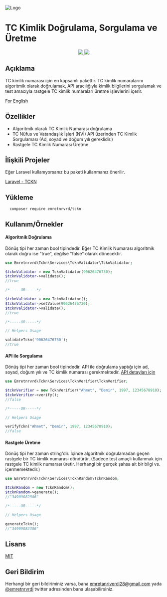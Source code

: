 ![Logo](https://repository-images.githubusercontent.com/631359345/bd77803e-61c1-4350-89f3-9f7112c8aab1)

    
# TC Kimlik Doğrulama, Sorgulama ve Üretme

<div align="center">
  <a href="https://github.com/emretnrvrd/tckn-php/blob/main/LICENSE"> 
    <img src="https://img.shields.io/badge/License-MIT-green.svg">
  </a>
  <a href="https://github.com/emretnrvrd/tckn-php/blob/main/composer.json"> 
    <img src="https://img.shields.io/badge/PHP->=7.4-blue">
  </a>
</div>

## Açıklama

TC kimlik numarası için en kapsamlı pakettir. TC kimlik numaralarını algoritmik olarak doğrulamak, API aracılığıyla kimlik bilgilerini sorgulamak ve test amacıyla rastgele TC kimlik numaraları üretme işlevlerini içerir.

[For English](https://github.com/emretnrvrd/tckn-php/blob/main/README_EN.md)


## Özellikler

- Algoritmik olarak TC Kimlik Numarası doğrulama
- TC Nüfus ve Vatandaşlık İşleri (NVİ) API üzerinden TC Kimlik Sorgulaması (Ad, soyad ve doğum yılı gereklidir.)
- Rastgele TC Kimlik Numarası Üretme

  
## İlişkili Projeler

Eğer Laravel kullanıyorsanız bu paketi kullanmanız önerilir.

[Laravel - TCKN](https://github.com/emretnrvrd/tckn-laravel)

  
## Yükleme 

```bash 
  composer require emretnrvrd/tckn
```
    
## Kullanım/Örnekler


#### Algoritmik Doğrulama
Dönüş tipi her zaman bool tipindedir. Eğer TC Kimlik Numarası algoritmik olarak doğru ise "true", değilse "false" olarak dönecektir. 
```php
use Emretnrvrd\Tckn\Services\TcknValidator\TcknValidator;

$tcknValidator = new TcknValidator(90626476730);
$tcknValidotor->validate();
//true

/*-----OR-----*/

$tcknValidator = new TcknValidator();
$tcknValidator->setValue(90626476730);
$tcknValidator->validate();
//true

/*-----OR-----*/

// Helpers Usage

validateTckn('90626476730');
//true
```

#### API ile Sorgulama
Dönüş tipi her zaman bool tipindedir. API ile doğrulama yaptığı için ad, soyad, doğum yılı ve TC kimlik numarası gerekmektedir.
[API detayları için](https://tckimlik.nvi.gov.tr/Service/KPSPublic.asmx?op=TCKimlikNoDogrula)

```php
use Emretnrvrd\Tckn\Services\TcknVerifier\TcknVerifier;

$tcknVerifier = new TcknVerifier("Ahmet", "Demir", 1997, 12345678910);
$tcknVerifier->verify();
//false

/*-----OR-----*/

// Helpers Usage

verifyTckn("Ahmet", "Demir", 1997, 12345678910);
//false
```


#### Rastgele Üretme
Dönüş tipi her zaman string'dir. İçinde algoritmik doğrulamadan geçen rastgele bir TC kimlik numarası döndürür. (Sadece test amaçlı kullanmak için rastgele TC kimlik numarası üretir. Herhangi bir gerçek şahsa ait bir bilgi vs. içermemektedir.)

```php
use Emretnrvrd\Tckn\Services\TcknRandom\TcknRandom;

$tcknRandom = new TcknRandom();
$tcknRandom->generate();
//"34909082386"

/*-----OR-----*/

// Helpers Usage

generateTckn();
//"34909082386"
```
## Lisans

[MIT](https://github.com/emretnrvrd/tckn-php/blob/main/LICENSE)

  
## Geri Bildirim

Herhangi bir geri bildiriminiz varsa, bana emretanriverdi28@gmail.com yada [@emretnrvrdi](https://twitter.com/emretnrvrdi) twitter adresinden bana ulaşabilirsiniz.

  